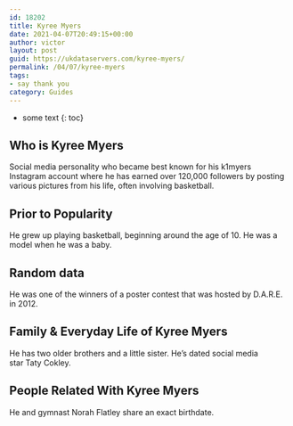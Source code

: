 ```yaml
---
id: 18202
title: Kyree Myers
date: 2021-04-07T20:49:15+00:00
author: victor
layout: post
guid: https://ukdataservers.com/kyree-myers/
permalink: /04/07/kyree-myers
tags:
- say thank you
category: Guides
---
```


* some text
{: toc}


## Who is Kyree Myers



Social media personality who became best known for his k1myers Instagram account where he has earned over 120,000 followers by posting various pictures from his life, often involving basketball. 

                
                
                
## Prior to Popularity



He grew up playing basketball, beginning around the age of 10. He was a model when he was a baby.

                
                
                
## Random data



He was one of the winners of a poster contest that was hosted by D.A.R.E. in 2012.

                
                
                
## Family & Everyday Life of Kyree Myers



He has two older brothers and a little sister. He&#8217;s dated social media star Taty Cokley.

                
                
                
## People Related With Kyree Myers



He and gymnast Norah Flatley share an exact birthdate.

                
              
            
          
          
          
